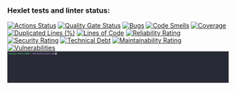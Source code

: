 ### Hexlet tests and linter status:

[![Actions Status](https://github.com/rogue0026/python-project-50/actions/workflows/hexlet-check.yml/badge.svg)](https://github.com/rogue0026/python-project-50/actions) [![Quality Gate Status](https://sonarcloud.io/api/project_badges/measure?project=rogue0026_python-project-50&metric=alert_status)](https://sonarcloud.io/summary/new_code?id=rogue0026_python-project-50) [![Bugs](https://sonarcloud.io/api/project_badges/measure?project=rogue0026_python-project-50&metric=bugs)](https://sonarcloud.io/summary/new_code?id=rogue0026_python-project-50) [![Code Smells](https://sonarcloud.io/api/project_badges/measure?project=rogue0026_python-project-50&metric=code_smells)](https://sonarcloud.io/summary/new_code?id=rogue0026_python-project-50) [![Coverage](https://sonarcloud.io/api/project_badges/measure?project=rogue0026_python-project-50&metric=coverage)](https://sonarcloud.io/summary/new_code?id=rogue0026_python-project-50) [![Duplicated Lines (%)](https://sonarcloud.io/api/project_badges/measure?project=rogue0026_python-project-50&metric=duplicated_lines_density)](https://sonarcloud.io/summary/new_code?id=rogue0026_python-project-50) [![Lines of Code](https://sonarcloud.io/api/project_badges/measure?project=rogue0026_python-project-50&metric=ncloc)](https://sonarcloud.io/summary/new_code?id=rogue0026_python-project-50) [![Reliability Rating](https://sonarcloud.io/api/project_badges/measure?project=rogue0026_python-project-50&metric=reliability_rating)](https://sonarcloud.io/summary/new_code?id=rogue0026_python-project-50) [![Security Rating](https://sonarcloud.io/api/project_badges/measure?project=rogue0026_python-project-50&metric=security_rating)](https://sonarcloud.io/summary/new_code?id=rogue0026_python-project-50) [![Technical Debt](https://sonarcloud.io/api/project_badges/measure?project=rogue0026_python-project-50&metric=sqale_index)](https://sonarcloud.io/summary/new_code?id=rogue0026_python-project-50) [![Maintainability Rating](https://sonarcloud.io/api/project_badges/measure?project=rogue0026_python-project-50&metric=sqale_rating)](https://sonarcloud.io/summary/new_code?id=rogue0026_python-project-50) [![Vulnerabilities](https://sonarcloud.io/api/project_badges/measure?project=rogue0026_python-project-50&metric=vulnerabilities)](https://sonarcloud.io/summary/new_code?id=rogue0026_python-project-50)
![Local GIF](./assets/step4.gif)
